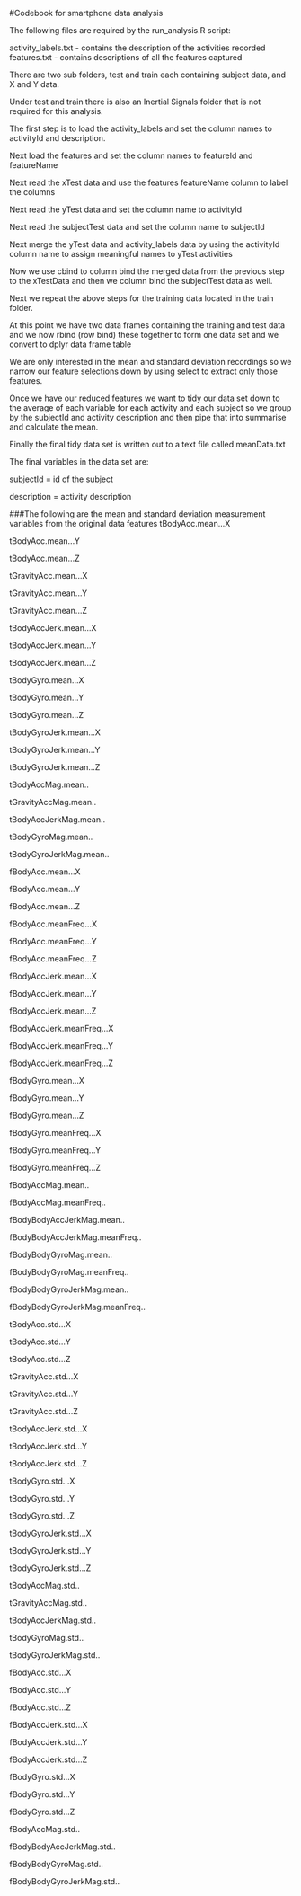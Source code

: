#Codebook for smartphone data analysis

The following files are required by the run_analysis.R script:

activity_labels.txt - contains the description of the activities recorded
features.txt - contains descriptions of all the features captured

There are two sub folders, test and train each containing subject data, and X and Y data.

Under test and train there is also an Inertial Signals folder that is not required for
this analysis.

The first step is to load the activity_labels and set the column names to activityId and
description.

Next load the features and set the column names to featureId and featureName

Next read the xTest data and use the features featureName column to label the columns

Next read the yTest data and set the column name to activityId

Next read the subjectTest data and set the column name to subjectId

Next merge the yTest data and activity_labels data by using the activityId column name
to assign meaningful names to yTest activities

Now we use cbind to column bind the merged data from the previous step to the xTestData
and then we column bind the subjectTest data as well.

Next we repeat the above steps for the training data located in the train folder.

At this point we have two data frames containing the training and test data and we now
rbind (row bind) these together to form one data set and we convert to dplyr data frame
table

We are only interested in the mean and standard deviation recordings so we narrow our
feature selections down by using select to extract only those features.

Once we have our reduced features we want to tidy our data set down to the average 
of each variable for each activity and each subject so we group by the subjectId and
activity description and then pipe that into summarise and calculate the mean.

Finally the final tidy data set is written out to a text file called meanData.txt

The final variables in the data set are:

subjectId = id of the subject

description = activity description

###The following are the mean and standard deviation measurement variables from the original data features
tBodyAcc.mean...X

tBodyAcc.mean...Y

tBodyAcc.mean...Z

tGravityAcc.mean...X

tGravityAcc.mean...Y

tGravityAcc.mean...Z

tBodyAccJerk.mean...X

tBodyAccJerk.mean...Y

tBodyAccJerk.mean...Z

tBodyGyro.mean...X

tBodyGyro.mean...Y

tBodyGyro.mean...Z

tBodyGyroJerk.mean...X

tBodyGyroJerk.mean...Y

tBodyGyroJerk.mean...Z

tBodyAccMag.mean..

tGravityAccMag.mean..

tBodyAccJerkMag.mean..

tBodyGyroMag.mean..

tBodyGyroJerkMag.mean..

fBodyAcc.mean...X

fBodyAcc.mean...Y

fBodyAcc.mean...Z

fBodyAcc.meanFreq...X

fBodyAcc.meanFreq...Y

fBodyAcc.meanFreq...Z

fBodyAccJerk.mean...X

fBodyAccJerk.mean...Y

fBodyAccJerk.mean...Z

fBodyAccJerk.meanFreq...X

fBodyAccJerk.meanFreq...Y

fBodyAccJerk.meanFreq...Z

fBodyGyro.mean...X

fBodyGyro.mean...Y

fBodyGyro.mean...Z

fBodyGyro.meanFreq...X

fBodyGyro.meanFreq...Y

fBodyGyro.meanFreq...Z

fBodyAccMag.mean..

fBodyAccMag.meanFreq..

fBodyBodyAccJerkMag.mean..

fBodyBodyAccJerkMag.meanFreq..

fBodyBodyGyroMag.mean..

fBodyBodyGyroMag.meanFreq..

fBodyBodyGyroJerkMag.mean..

fBodyBodyGyroJerkMag.meanFreq..

tBodyAcc.std...X

tBodyAcc.std...Y

tBodyAcc.std...Z

tGravityAcc.std...X

tGravityAcc.std...Y

tGravityAcc.std...Z

tBodyAccJerk.std...X

tBodyAccJerk.std...Y

tBodyAccJerk.std...Z

tBodyGyro.std...X

tBodyGyro.std...Y

tBodyGyro.std...Z

tBodyGyroJerk.std...X

tBodyGyroJerk.std...Y

tBodyGyroJerk.std...Z

tBodyAccMag.std..

tGravityAccMag.std..

tBodyAccJerkMag.std..

tBodyGyroMag.std..

tBodyGyroJerkMag.std..

fBodyAcc.std...X

fBodyAcc.std...Y

fBodyAcc.std...Z

fBodyAccJerk.std...X

fBodyAccJerk.std...Y

fBodyAccJerk.std...Z

fBodyGyro.std...X

fBodyGyro.std...Y

fBodyGyro.std...Z

fBodyAccMag.std..

fBodyBodyAccJerkMag.std..

fBodyBodyGyroMag.std..

fBodyBodyGyroJerkMag.std..
